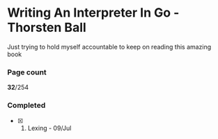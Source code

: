 # Writing An Interpreter In Go - Thorsten Ball

Just trying to hold myself accountable to keep on reading this amazing book

### Page count
**32**/254

### Completed
- [x] 1. Lexing - 09/Jul

